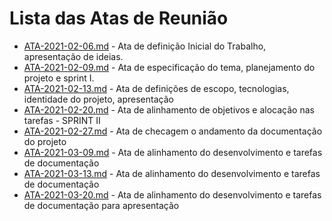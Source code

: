 # Lista das Atas de Reunião

* [ATA-2021-02-06.md](ATA-2021-02-06.md) - Ata de definição Inicial do Trabalho, apresentação de ideias.
* [ATA-2021-02-09.md](ATA-2021-02-09.md) - Ata de especificação do tema, planejamento do projeto e sprint I.
* [ATA-2021-02-13.md](ATA-2021-02-13.md) - Ata de definições de escopo, tecnologias, identidade do projeto, apresentação
* [ATA-2021-02-20.md](ATA-2021-02-20.md) - Ata de alinhamento de objetivos e alocação nas tarefas - SPRINT II
* [ATA-2021-02-27.md](ATA-2021-02-27.md) - Ata de checagem o andamento da documentação do projeto
* [ATA-2021-03-09.md](ATA-2021-03-09.md) - Ata de alinhamento do desenvolvimento e tarefas de documentação
* [ATA-2021-03-13.md](ATA-2021-03-13.md) - Ata de alinhamento do desenvolvimento e tarefas de documentação
* [ATA-2021-03-20.md](ATA-2021-03-20.md) - Ata de alinhamento do desenvolvimento e tarefas de documentação para apresentação
